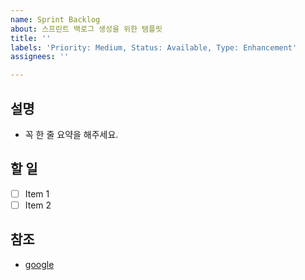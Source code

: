 ```yaml
---
name: Sprint Backlog
about: 스프린트 백로그 생성을 위한 템플릿
title: ''
labels: 'Priority: Medium, Status: Available, Type: Enhancement'
assignees: ''

---
```


## 설명

- 꼭 한 줄 요약을 해주세요.

## 할 일

- [ ] Item 1
- [ ] Item 2

## 참조

- [google](https://www.google.com)
